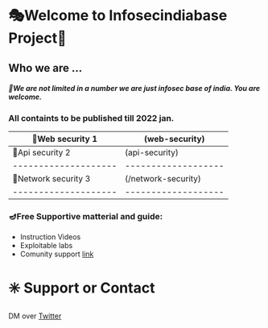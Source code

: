 # 🎭Welcome to Infosecindiabase Project🎯  


## Who we are ...
##### 📗We are not limited in a number we are just infosec base of india. You are welcome. 

### All containts to be published till 2022 jan. 

📗Web security     1|(web-security)
--------------------|-------------------
📙Api security     2|(api-security)
--------------------|-------------------
📕Network security 3|(/network-security)
--------------------|-------------------

### 🪔Free Supportive matterial and guide:
- Instruction Videos
- Exploitable labs
- Comunity support
[link](https://infosecindiabase.github.io/infosecindia/ )


# ✳️ Support or Contact
DM over [Twitter](https://twitter.com/infosec_india) 

